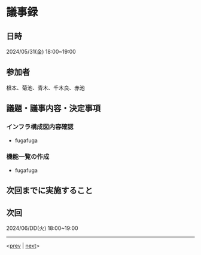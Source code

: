 # 議事録
## 日時
2024/05/31(金) 18:00~19:00
## 参加者
根本、菊池、青木、千木良、赤池
## 議題・議事内容・決定事項
### インフラ構成図内容確認
  - fugafuga

### 機能一覧の作成
  - fugafuga

## 次回までに実施すること

## 次回
2024/06/DD(火) 18:00~19:00

---
<[prev](https://github.com/Future-Csg3/nkaca-training-docs/blob/main/01_議事録/20240528.md)
|
[next](https://github.com/Future-Csg3/nkaca-training-docs/blob/main/01_議事録/YYYYMMDD.md)>
